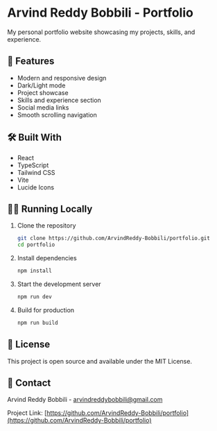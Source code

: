 # Arvind Reddy Bobbili - Portfolio

My personal portfolio website showcasing my projects, skills, and experience.

## 🚀 Features

- Modern and responsive design
- Dark/Light mode
- Project showcase
- Skills and experience section
- Social media links
- Smooth scrolling navigation

## 🛠️ Built With

- React
- TypeScript
- Tailwind CSS
- Vite
- Lucide Icons

## 🏃‍♂️ Running Locally

1. Clone the repository

   ```bash
   git clone https://github.com/ArvindReddy-Bobbili/portfolio.git
   cd portfolio
   ```

2. Install dependencies

   ```bash
   npm install
   ```

3. Start the development server

   ```bash
   npm run dev
   ```

4. Build for production
   ```bash
   npm run build
   ```

## 📝 License

This project is open source and available under the MIT License.

## 🤝 Contact

Arvind Reddy Bobbili - arvindreddybobbili@gmail.com

Project Link: [https://github.com/ArvindReddy-Bobbili/portfolio](https://github.com/ArvindReddy-Bobbili/portfolio)
